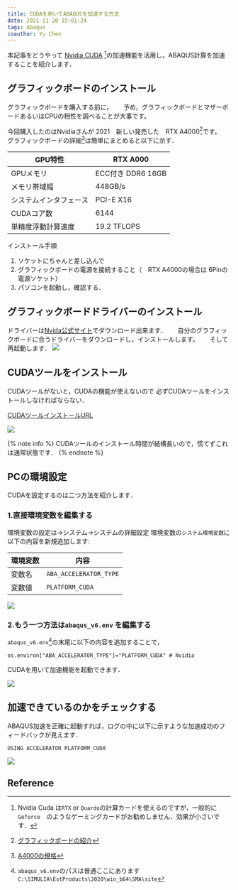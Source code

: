 ```yaml
---
title: CUDAを用いてABAQUSを加速する方法
date: 2021-11-20 15:01:24
tags: Abaqus
coauthor: Yu Chen
---
```


本記事をどうやって [Nvidia CUDA](https://developer.nvidia.com/zh-cn/cuda-toolkit) [^1]の加速機能を活用し，ABAQUS計算を加速することを紹介します．

<!--more-->
## グラフィックボードのインストール
グラフィックボードを購入する前に，　　
予め，グラフィックボードとマザーボードあるいはCPUの相性を調べることが大事です。

今回購入したのはNvidiaさんが 2021　新しい発売した　RTX A4000[^2]です。　　
グラフィックボードの詳細[^3]は簡単にまとめると以下に示す．

|GPU特性|RTX A000|
|-----|------|
|GPUメモリ| ECC付き DDR6 16GB|
|メモリ帯域幅|448GB/s|
|システムインタフェース|PCI-E X16|
|CUDAコア数|6144|
|単精度浮動計算速度|19.2 TFLOPS|

インストール手順
1. ソケットにちゃんと差し込んで
2. グラフィックボードの電源を接続すること（　RTX A4000の場合は 6Pinの電源ソケット）
3. パソコンを起動し，確認する．

## グラフィックボードドライバーのインストール
ドライバーは[Nvida公式サイト](https://www.nvidia.co.jp/Download/index.aspx?lang=jp)でダウンロード出来ます．　　
自分のグラフィックボードに合うドライバーをダウンロードし，インストールします。　　
そして再起動します．
![](https://i.imgur.com/ylSk04C.png)

## CUDAツールをインストール
CUDAツールがないと，CUDAの機能が使えないので
必ずCUDAツールをインストールしなければならない．

[CUDAツールインストールURL](https://developer.nvidia.com/zh-cn/cuda-toolkit)

![](https://i.imgur.com/KgAsN7K.png)

{% note info %} 
CUDAツールのインストール時間が結構長いので，慌てずこれは通常状態です．
{% endnote %}

## PCの環境設定
CUDAを設定するのは二つ方法を紹介します．

### 1.直接環境変数を編集する
環境変数の設定は→システム→システムの詳細設定
環境変数の`システム環境変数`に以下の内容を新規追加します:  

|環境変数|内容|
|------|------|
|変数名|`ABA_ACCELERATOR_TYPE`|
|変数値|`PLATFORM_CUDA`|

![](https://i.imgur.com/xEUpwAm.png)

### 2.もう一つ方法は`abaqus_v6.env` を編集する
 `abaqus_v6.env`[^4]の末尾に以下の内容を追加することで，
 ```TEXT
os.environ["ABA_ACCELERATOR_TYPE"]="PLATFORM_CUDA" # Nvidia
 ```
CUDAを用いて加速機能を起動できます．

![](https://i.imgur.com/6Ui3AIK.png)

## 加速できているのかをチェックする
ABAQUS加速を正確に起動すれば，ログの中に以下に示すような加速成功のフィードバックが見えます．
```
USING ACCELERATOR PLATFORM_CUDA

```

![](https://i.imgur.com/WZRgoEt.png)


## Reference

[^1]: Nvidia Cuda は`RTX` or `Quardo`の計算カードを使えるのですが，一般的に `Geforce`　のようなゲーミングカードがお勧めしません．効果が小さいです．  
[^2]: [グラフィックボードの紹介](https://www.nvidia.com/en-us/design-visualization/rtx-a4000/) 
[^3]: [A4000の規格](https://www.nvidia.cn/content/dam/en-zz/Solutions/gtcs21/rtx-a4000/nvidia-rtx-a4000-datasheet.pdf)
[^4]: `abaqus_v6.env`のパスは普通ここにあります`C:\SIMULIA\EstProducts\2020\win_b64\SMA\site`
